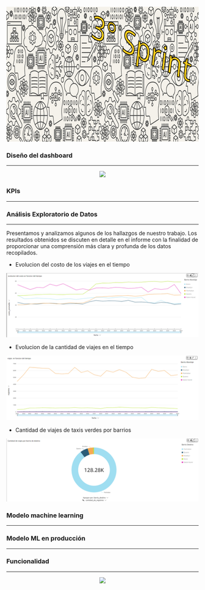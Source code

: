 <p align="center">
<img src="Imagenes_3/banner_3_sprint.png" width="995" height="353""  >
</p>


### Diseño del dashboard
---

<p align="center">
<img src="Imagenes_3/Diseño_dashboard.gif"  >
</p>



### KPIs
---


### Análisis Exploratorio de Datos
---
Presentamos y analizamos algunos de los hallazgos de nuestro trabajo. Los resultados obtenidos se discuten en detalle en el informe con la finalidad de proporcionar una comprensión más clara y profunda de los datos recopilados.

- Evolucion del costo de los viajes en el tiempo

<p align="center">
<img src="Imagenes_3/evolucion_del_costo_en_funcion_del_tiempo.png"  >
</p>

- Evolucion de la cantidad de viajes en el tiempo

<p align="center">
<img src="Imagenes_3/viajes_en_funcion_del_tiempo.png"  >
</p>


- Cantidad de viajes de taxis verdes por barrios

<p align="center">
<img src="Imagenes_3/cantidad_de_viajes_por_barrio_de_destino.png" >
</p>


### Modelo machine learning
---


### Modelo ML en producción
---

### Funcionalidad 
---

<p align="center">
<img src="Imagenes_3/aplicacion.gif"  >
</p>
